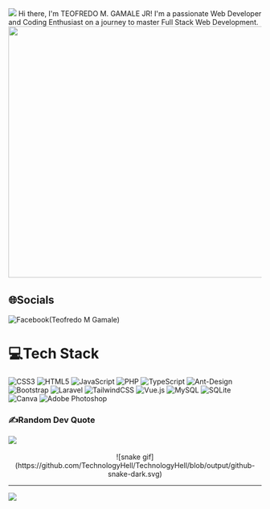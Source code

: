 <img src="https://user-images.githubusercontent.com/74038190/213910845-af37a709-8995-40d6-be59-724526e3c3d7.gif">
Hi there, I'm TEOFREDO M. GAMALE JR!
I'm a passionate Web Developer and Coding Enthusiast on a journey to master Full Stack Web Development.


<img style="width:1000px;height:500px;" src="https://user-images.githubusercontent.com/74038190/235224431-e8c8c12e-6826-47f1-89fb-2ddad83b3abf.gif">


## 🌐Socials
![Facebook](https://img.shields.io/badge/Facebook-%231877F2.svg?logo=Facebook&logoColor=white)(Teofredo M Gamale) 

# 💻Tech Stack
![CSS3](https://img.shields.io/badge/css3-%231572B6.svg?style=for-the-badge&logo=css3&logoColor=white) ![HTML5](https://img.shields.io/badge/html5-%23E34F26.svg?style=for-the-badge&logo=html5&logoColor=white) ![JavaScript](https://img.shields.io/badge/javascript-%23323330.svg?style=for-the-badge&logo=javascript&logoColor=%23F7DF1E) ![PHP](https://img.shields.io/badge/php-%23777BB4.svg?style=for-the-badge&logo=php&logoColor=white) ![TypeScript](https://img.shields.io/badge/typescript-%23007ACC.svg?style=for-the-badge&logo=typescript&logoColor=white) ![Ant-Design](https://img.shields.io/badge/-AntDesign-%230170FE?style=for-the-badge&logo=ant-design&logoColor=white) ![Bootstrap](https://img.shields.io/badge/bootstrap-%23563D7C.svg?style=for-the-badge&logo=bootstrap&logoColor=white) ![Laravel](https://img.shields.io/badge/laravel-%23FF2D20.svg?style=for-the-badge&logo=laravel&logoColor=white) ![TailwindCSS](https://img.shields.io/badge/tailwindcss-%2338B2AC.svg?style=for-the-badge&logo=tailwind-css&logoColor=white) ![Vue.js](https://img.shields.io/badge/vuejs-%2335495e.svg?style=for-the-badge&logo=vuedotjs&logoColor=%234FC08D) ![MySQL](https://img.shields.io/badge/mysql-%2300f.svg?style=for-the-badge&logo=mysql&logoColor=white) ![SQLite](https://img.shields.io/badge/sqlite-%2307405e.svg?style=for-the-badge&logo=sqlite&logoColor=white) ![Canva](https://img.shields.io/badge/Canva-%2300C4CC.svg?style=for-the-badge&logo=Canva&logoColor=white) ![Adobe Photoshop](https://img.shields.io/badge/adobephotoshop-%2331A8FF.svg?style=for-the-badge&logo=adobephotoshop&logoColor=white)

### ✍️Random Dev Quote
![](https://quotes-github-readme.vercel.app/api?type=horizontal&theme=dark)
<div align="center">
  ![snake gif](https://github.com/TechnologyHell/TechnologyHell/blob/output/github-snake-dark.svg)
</div>

---
[![](https://visitcount.itsvg.in/api?id=CodeQuerorHaki_M_Gamale&icon=2&color=0)](https://visitcount.itsvg.in)


